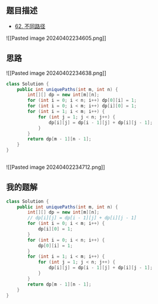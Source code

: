 ## 题目描述

- [62. 不同路径](https://leetcode.cn/problems/unique-paths/)

![[Pasted image 20240402234605.png]]
## 思路

![[Pasted image 20240402234638.png]]

```java
class Solution {
    public int uniquePaths(int m, int n) {
        int[][] dp = new int[m][n];
        for (int i = 0; i < n; i++) dp[0][i] = 1;
        for (int i = 0; i < m; i++) dp[i][0] = 1;
        for (int i = 1; i < m; i++) {
            for (int j = 1; j < n; j++) {
                dp[i][j] = dp[i - 1][j] + dp[i][j - 1];
            }
        }
        return dp[m - 1][n - 1];  
    }
}
 
```

![[Pasted image 20240402234712.png]]


## 我的题解

```java
class Solution {
    public int uniquePaths(int m, int n) {
        int[][] dp = new int[m][n];
        // dp[i][j] = dp[i - 1][j] + dp[i][j - 1]
        for (int i = 0; i < m; i++) {
            dp[i][0] = 1;
        }
        for (int i = 0; i < n; i++) {
            dp[0][i] = 1;
        }        
        for (int i = 1; i < m; i++) {
            for (int j = 1; j < n; j++) {
                dp[i][j] = dp[i - 1][j] + dp[i][j - 1];
            }
        }
        return dp[m - 1][n - 1];
    }
}
 
```

